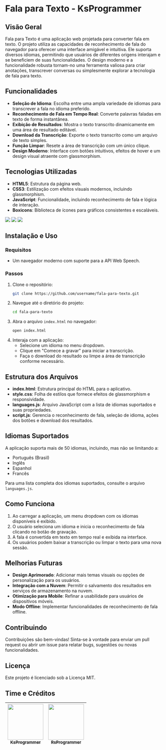 # Fala para Texto - KsProgrammer

## Visão Geral
Fala para Texto é uma aplicação web projetada para converter fala em texto. O projeto utiliza as capacidades de reconhecimento de fala do navegador para oferecer uma interface amigável e intuitiva. Ele suporta diversos idiomas, permitindo que usuários de diferentes origens interajam e se beneficiem de suas funcionalidades. O design moderno e a funcionalidade robusta tornam-no uma ferramenta valiosa para criar anotações, transcrever conversas ou simplesmente explorar a tecnologia de fala para texto.

## Funcionalidades
- **Seleção de Idioma**: Escolha entre uma ampla variedade de idiomas para transcrever a fala no idioma preferido.
- **Reconhecimento de Fala em Tempo Real**: Converte palavras faladas em texto de forma instantânea.
- **Exibição de Resultados**: Mostra o texto transcrito dinamicamente em uma área de resultado editável.
- **Download da Transcrição**: Exporte o texto transcrito como um arquivo de texto simples.
- **Função Limpar**: Resete a área de transcrição com um único clique.
- **Design Moderno**: Interface com botões intuitivos, efeitos de hover e um design visual atraente com glassmorphism.

## Tecnologias Utilizadas
- **HTML5**: Estrutura da página web.
- **CSS3**: Estilização com efeitos visuais modernos, incluindo glassmorphism.
- **JavaScript**: Funcionalidade, incluindo reconhecimento de fala e lógica de interação.
- **Boxicons**: Biblioteca de ícones para gráficos consistentes e escaláveis.

<div>
  <img src="https://img.shields.io/badge/HTML-239120?style=for-the-badge&logo=html5&logoColor=white">
  <img src="https://img.shields.io/badge/CSS-239120?&style=for-the-badge&logo=css3&logoColor=white">
  <img src="https://img.shields.io/badge/JavaScript-F7DF1E?style=for-the-badge&logo=javascript&logoColor=black">
</div>

## Instalação e Uso
### Requisitos
- Um navegador moderno com suporte para a API Web Speech.

### Passos
1. Clone o repositório:
   ```bash
   git clone https://github.com/username/fala-para-texto.git
   ```
2. Navegue até o diretório do projeto:
   ```bash
   cd fala-para-texto
   ```
3. Abra o arquivo `index.html` no navegador:
   ```bash
   open index.html
   ```
4. Interaja com a aplicação:
   - Selecione um idioma no menu dropdown.
   - Clique em "Comece a gravar" para iniciar a transcrição.
   - Faça o download do resultado ou limpe a área de transcrição conforme necessário.

## Estrutura dos Arquivos
- **index.html**: Estrutura principal do HTML para o aplicativo.
- **style.css**: Folha de estilos que fornece efeitos de glassmorphism e responsividade.
- **languages.js**: Arquivo JavaScript com a lista de idiomas suportados e suas propriedades.
- **script.js**: Gerencia o reconhecimento de fala, seleção de idioma, ações dos botões e download dos resultados.

## Idiomas Suportados
A aplicação suporta mais de 50 idiomas, incluindo, mas não se limitando a:
- Português (Brasil)
- Inglês
- Espanhol
- Francês

Para uma lista completa dos idiomas suportados, consulte o arquivo `languages.js`.

## Como Funciona
1. Ao carregar a aplicação, um menu dropdown com os idiomas disponíveis é exibido.
2. O usuário seleciona um idioma e inicia o reconhecimento de fala clicando no botão de gravação.
3. A fala é convertida em texto em tempo real e exibida na interface.
4. Os usuários podem baixar a transcrição ou limpar o texto para uma nova sessão.

## Melhorias Futuras
- **Design Aprimorado**: Adicionar mais temas visuais ou opções de personalização para os usuários.
- **Integração com a Nuvem**: Permitir o salvamento dos resultados em serviços de armazenamento na nuvem.
- **Otimização para Mobile**: Refinar a usabilidade para usuários de dispositivos móveis.
- **Modo Offline**: Implementar funcionalidades de reconhecimento de fala offline.

## Contribuindo
Contribuições são bem-vindas! Sinta-se à vontade para enviar um pull request ou abrir um issue para relatar bugs, sugestões ou novas funcionalidades.

## Licença
Este projeto é licenciado sob a Licença MIT.

## Time e Créditos
| [<img loading="lazy" src="https://avatars.githubusercontent.com/u/123672196?v=4" width=115><br><sub>KsProgrammer</sub>](https://github.com/ksprogrammerbr) |  [<img loading="lazy" src="https://avatars.githubusercontent.com/u/123096146?v=4" width=115><br><sub>RsProgrammer</sub>](https://github.com/rsprogrammerbr) |
| :---: | :---: |

